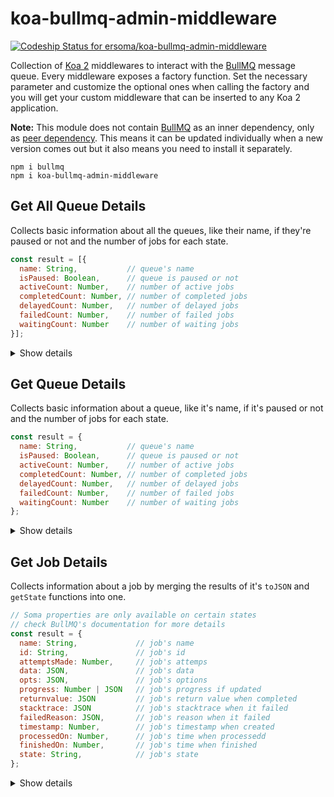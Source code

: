 # koa-bullmq-admin-middleware

[![Codeship Status for ersoma/koa-bullmq-admin-middleware](https://app.codeship.com/projects/c9e00330-0c6e-4d1f-ac3b-812c82d77d72/status?branch=master)](https://app.codeship.com/projects/422419)

Collection of [Koa 2](https://koajs.com/) middlewares to interact with the [BullMQ](https://docs.bullmq.io/) message queue.
Every middleware exposes a factory function. Set the necessary parameter and customize the optional ones when calling the factory and you will get your custom middleware that can be inserted to any Koa 2 application.

**Note:** This module does not contain [BullMQ](https://github.com/taskforcesh/bullmq) as an inner dependency, only as [peer dependency](https://nodejs.org/es/blog/npm/peer-dependencies/). This means it can be updated individually when a new version comes out but it also means you need to install it separately.

```
npm i bullmq
npm i koa-bullmq-admin-middleware
```

## Get All Queue Details

Collects basic information about all the queues, like their name, if they're paused or not and the number of jobs for each state.

```JavaScript
const result = [{
  name: String,           // queue's name
  isPaused: Boolean,      // queue is paused or not
  activeCount: Number,    // number of active jobs
  completedCount: Number, // number of completed jobs
  delayedCount: Number,   // number of delayed jobs
  failedCount: Number,    // number of failed jobs
  waitingCount: Number    // number of waiting jobs
}];
```

<details><summary>Show details</summary>
<p>

Throws `ParameterError` when:
- queues parameter is not set, not an array or members are not BullMQ Queues
- storeResult parameter not a function, when set

### Example

```JavaScript
//...
const { getAllQueueDetailsFactory } = require('koa-bullmq-admin-middleware');
///...
const getAllQueueDetailsMiddleware = getAllQueueDetailsFactory(queues, {
  storeResult = (ctx, result) => {...}
});
app.use(getAllQueueDetailsMiddleware);
///...
```

### Parameters

Parameter | Required | Type | Description
--- | --- | --- | ---
queues | yes | Array | BullMQ queues
config | no | Object | config parameters | -
config.storeResult | no | Function(ctx, result) => undefined | By default result will be saved to `ctx.state.bullMqAdmin.allQueueDetails`

</p>
</details>

## Get Queue Details

Collects basic information about a queue, like it's name, if it's paused or not and the number of jobs for each state.

```JavaScript
const result = {
  name: String,           // queue's name
  isPaused: Boolean,      // queue is paused or not
  activeCount: Number,    // number of active jobs
  completedCount: Number, // number of completed jobs
  delayedCount: Number,   // number of delayed jobs
  failedCount: Number,    // number of failed jobs
  waitingCount: Number    // number of waiting jobs
};
```

<details><summary>Show details</summary>
<p>

Throws `ParameterError` when:
- queues parameter is not set, not an array or members are not BullMQ Queues
- getQueue or storeResult parameter not a function, when set

### Example

```JavaScript
//...
const { getQueueDetailsFactory } = require('koa-bullmq-admin-middleware');
///...
const getQueueDetailsMiddleware = getQueueDetailsFactory(queues, {
  getQueue = (ctx, queues) => {...},
  storeResult = (ctx, result) => {...}
});
app.use(getQueueDetailsMiddleware);
///...
```

### Parameters

Parameter | Required | Type | Description
--- | --- | --- | ---
queues | yes | Array | BullMQ queues
config | no | Object | config parameters | -
config.getQueue | no | Function(ctx, queues) => Queue | By default `ctx.params.queueName` will be used
config.storeResult | no | Function(ctx, result) => undefined | By default result will be saved to `ctx.state.bullMqAdmin.queueDetails`

</p>
</details>

## Get Job Details

Collects information about a job by merging the results of it's `toJSON` and `getState` functions into one.

```JavaScript
// Soma properties are only available on certain states
// check BullMQ's documentation for more details
const result = {
  name: String,             // job's name
  id: String,               // job's id
  attemptsMade: Number,     // job's attemps
  data: JSON,               // job's data
  opts: JSON,               // job's options
  progress: Number | JSON   // job's progress if updated
  returnvalue: JSON         // job's return value when completed
  stacktrace: JSON          // job's stacktrace when it failed
  failedReason: JSON,       // job's reason when it failed
  timestamp: Number,        // job's timestamp when created
  processedOn: Number,      // job's time when processedd
  finishedOn: Number,       // job's time when finished
  state: String,            // job's state
};
```

<details><summary>Show details</summary>
<p>

Throws `ParameterError` when:
- queues parameter is not set, not an array or members are not BullMQ Queues
- getQueue, getJob or storeResult parameter not a function, when set

### Example

```JavaScript
//...
const { getJobDetailsFactory } = require('koa-bullmq-admin-middleware');
///...
const getJobDetailsMiddleware = getJobDetailsFactory(queues, {
  getQueue = (ctx, queues) => {...},
  getJob = async (ctx, queues) => {...},
  storeResult = (ctx, result) => {...}
});
app.use(getJobDetailsMiddleware);
///...
```

### Parameters

Parameter | Required | Type | Description
--- | --- | --- | ---
queues | yes | Array | BullMQ queues
config | no | Object | config parameters | -
config.getQueue | no | Function(ctx, queues) => Queue | By default `ctx.params.queueName` will be used
config.getJob | no | async Function(ctx, queues) => Job | By default `ctx.params.jobId` will be used
config.storeResult | no | Function(ctx, result) => undefined | By default result will be saved to `ctx.state.bullMqAdmin.jobDetails`

</p>
</details>